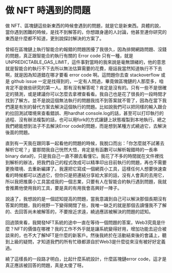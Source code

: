 # 做 NFT 時遇到的問題

做 NFT、區塊鏈這些新東西的時候會遇到的問題，就是它是新東西。具體的說，當你遇到困難的時候，是找不到解答的，你想跟身邊的人討論，他甚至連你研究的東西是什麼都不知道，更別說探討解決的方案了。

曾經在區塊鏈上執行智能合約報錯的問題困擾了我很久，因為排開網路問題、沒錢的問題，真正跟智能合約執行有關的 Error code 只有一種，就是 UNPREDICTABLE_GAS_LIMIT，這件事對當時的我來說是毫無頭緒的，他的意思就是智能合約執行不下去所以無法估算需要的花費，廢話我當然知道執行不下去啊，就是因為知道錯在哪才要看 error code 啊。這問題你去查 stackoverflow 或是 github issue 一定是找得到的，一定有人問過，畢竟做區塊鏈的人那麼多，咱肯定不是做些研究的第一人。那有沒有解答呢？肯定是沒有的。只有一些不是很確定的猜測，或是建議你可以怎麼去拿裡查看看。我自己也是花了很長的一段時間才找到了解方。並不是說這個無法執行的問題我找不到答案就不管了，因為在當下我們還是有別的替代方案去解決這個執行的問題。比如說我們可以把同樣的輸入跟合約拉回測試環境來查看錯誤、用hardhat console.log的話，甚至可以打印執行的過程、沒有辦法複製的話，也可以用fork的方式讓鏈上狀態複製到本地執行。總之我們總能想到法子不去解決Error code的問題，而是想到某種方式繞過它，去解決後面的問題。

直到有一天我在跟同事一起看他的問題的時候，我脫口而出：「你怎麼就不試著去解析它呢？」霎那間我自己恍然大悟，肯定是有函數可以解析報錯時的一長串binary data的，只是我自己一直不願去看懂它。我花了不多的時間就在文件裡找到解析的辦法，把我們自己的程式改成可以精準印出目前執行的問題，再也不需要更換環境、去重新編譯了。我還把它寫成一個網頁小工具，這樣任何人想要快速查看的時候都可以透過它，但你只是把連結分享給大家的話，沒有人會真的去用它，所以我把推廣小工具當成我的一個志業，只要有人在智能合約執行遇到問題，我就會推薦他使用我的工具，要是真的有用我會高興好一陣子。

說遠了，我想說的是一個認知提高的問題，當我意識到自己可以解決那個長期沒有答案的問題，我的視野一下變得開闊了些，我唯一缺乏的就是那個去讀懂我不了解的、去回答尚未被解答的，不要捨近求遠，繞過應該被解決的問題的認知。

回過頭來看，我開發NFT系統的途中一直在等待一個問題的答案，Web3究竟是什麼？NFT的價值在哪裡？我的工作不外乎就是讓系統變得好用，增加功能去迎合被談來的，也不大了解NFT是什麼的新客戶。然後我終於在活動結束後的會議上，聽到上級的疑問，才知道我們的所有忙碌都源自於Web3是什麼從來沒有被好好定義過。

繞了這樣長的一段路才明白，比起什麼系統設計，什麼區塊鏈error code，這才是真正應該被回答的問題，真是太傻了呀。
